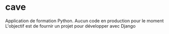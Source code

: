 # cave
Application de formation Python.
Aucun code en production pour le moment<br />
L'objectif est de fournir un projet pour développer avec Django
